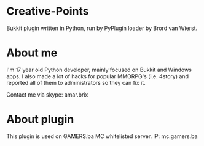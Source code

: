 Creative-Points
===============

Bukkit plugin written in Python, run by PyPlugin loader by Brord van Wierst.

About me
===============

I'm 17 year old Python developer, mainly focused on Bukkit and Windows apps. I also made a lot of hacks for popular MMORPG's (i.e. 4story) and reported all of them to administrators so they can fix it.

Contact me via skype: amar.brix

About plugin
===============

This plugin is used on GAMERS.ba MC whitelisted server. IP: mc.gamers.ba


